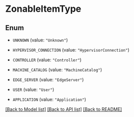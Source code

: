 # ZonableItemType

## Enum


* `UNKNOWN` (value: `"Unknown"`)

* `HYPERVISOR_CONNECTION` (value: `"HypervisorConnection"`)

* `CONTROLLER` (value: `"Controller"`)

* `MACHINE_CATALOG` (value: `"MachineCatalog"`)

* `EDGE_SERVER` (value: `"EdgeServer"`)

* `USER` (value: `"User"`)

* `APPLICATION` (value: `"Application"`)


[[Back to Model list]](../README.md#documentation-for-models) [[Back to API list]](../README.md#documentation-for-api-endpoints) [[Back to README]](../README.md)


